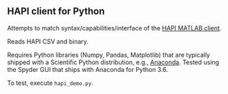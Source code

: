 ## HAPI client for Python

Attempts to match syntax/capabilities/interface of the [HAPI MATLAB client](https://github.com/hapi-server/matlab-client).

Reads HAPI CSV and binary.

Requires Python libraries (Numpy, Pandas, Matplotlib) that are typically shipped with a Scientific Python distribution, e.g., [Anaconda](https://www.continuum.io/).  Tested using the Spyder GUI that ships with Anaconda for Python 3.6.

To test, execute `hapi_demo.py`.